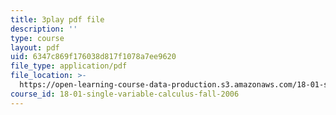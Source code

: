 ```yaml
---
title: 3play pdf file
description: ''
type: course
layout: pdf
uid: 6347c869f176038d817f1078a7ee9620
file_type: application/pdf
file_location: >-
  https://open-learning-course-data-production.s3.amazonaws.com/18-01-single-variable-calculus-fall-2006/6347c869f176038d817f1078a7ee9620_9v25gg2qJYE.pdf
course_id: 18-01-single-variable-calculus-fall-2006
---
```

